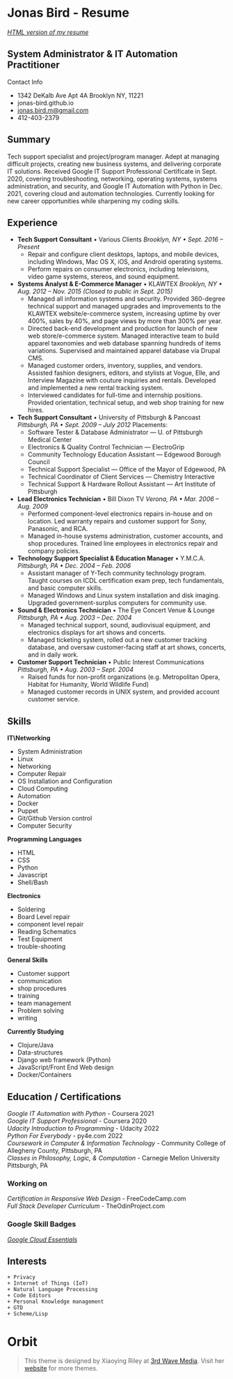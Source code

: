# Jonas Bird - Resume

*[HTML version of my resume](https://jonas-bird.github.io/Jonas-Bird-HTML-Resume/)*

## System Administrator & IT Automation Practitioner 

Contact Info
+ 1342 DeKalb Ave Apt 4A Brooklyn NY, 11221
+ jonas-bird.github.io  
+ jonas.bird.m@gmail.com  
+ 412-403-2379

## Summary 

Tech support specialist and project/program manager. Adept at managing difficult projects, creating new business systems, and delivering corporate IT solutions. Received Google IT Support Professional Certificate in Sept. 2020, covering troubleshooting, networking, operating systems, systems administration, and security, and Google IT Automation with Python in Dec. 2021, covering cloud and automation technologies. Currently looking for new career opportunities while sharpening my coding skills.

## Experience 

+ **Tech Support Consultant** • Various Clients *Brooklyn, NY • Sept. 2016 – Present*
    + Repair and configure client desktops, laptops, and mobile devices, including Windows, Mac OS X, iOS, and Android operating systems.
    + Perform repairs on consumer electronics, including televisions, video game systems, stereos, and sound equipment.  
+ **Systems Analyst & E-Commerce Manager** • KLAWTEX *Brooklyn, NY • Aug. 2012 – Nov. 2015 (Closed to public in Sept. 2015)*
  + Managed all information systems and security. Provided 360-degree technical support and managed upgrades and improvements to the KLAWTEX website/e-commerce system, increasing uptime by over 400%, sales by 40%, and page views by more than 300% per year.
  + Directed back-end development and production for launch of new web store/e-commerce system. Managed interactive team to build apparel taxonomies and web database spanning hundreds of items variations. Supervised and maintained apparel database via Drupal CMS.
  + Managed customer orders, inventory, supplies, and vendors. Assisted fashion designers, editors, and stylists at Vogue, Elle, and Interview Magazine with couture inquiries and rentals. Developed and implemented a new rental tracking system.
  + Interviewed candidates for full-time and internship positions. Provided orientation, technical setup, and web shop training for new hires.
+ **Tech Support Consultant** • University of Pittsburgh & Pancoast *Pittsburgh, PA • Sept. 2009 – July 2012*
  Placements:
  + Software Tester & Database Administrator — U. of Pittsburgh Medical Center
  + Electronics & Quality Control Technician — ElectroGrip
  + Community Technology Education Assistant — Edgewood Borough Council
  + Technical Support Specialist — Office of the Mayor of Edgewood, PA
  + Technical Coordinator of Client Services — Chemistry Interactive
  + Technical Support & Hardware Rollout Assistant — Art Institute of Pittsburgh
+ **Lead Electronics Technician** • Bill Dixon TV *Verona, PA • Mar. 2006 – Aug. 2009*
  + Performed component-level electronics repairs in-house and on location. Led warranty repairs and customer support for Sony, Panasonic, and RCA.
  + Managed in-house systems administration, customer accounts, and shop procedures. Trained line employees in electronics repair and company policies.
+ **Technology Support Specialist & Education Manager** • Y.M.C.A. *Pittsburgh, PA • Dec. 2004 – Feb. 2006*
  + Assistant manager of Y-Tech community technology program. Taught courses on ICDL certification exam prep, tech fundamentals, and basic computer skills.
  + Managed Windows and Linux system installation and disk imaging. Upgraded government-surplus computers for community use.
+ **Sound & Electronics Technician** • The Eye Concert Venue & Lounge *Pittsburgh, PA • Aug. 2003 – Dec. 2004*
  + Managed technical support, sound, audiovisual equipment, and electronics displays for art shows and concerts.
  + Managed ticketing system, rolled out a new customer tracking database, and oversaw customer-facing staff at art shows, concerts, and in daily work.
+ **Customer Support Technician** • Public Interest Communications *Pittsburgh, PA • Aug. 2003 – Sept. 2004*
  + Raised funds for non-profit organizations (e.g. Metropolitan Opera, Habitat for Humanity, World Wildlife Fund)
  + Managed customer records in UNIX system, and provided account customer service.


## Skills

**IT\Networking** 
+ System Administration 
+ Linux 
+ Networking 
+ Computer Repair 
+ OS Installation and Configuration 
+ Cloud Computing 
+ Automation 
+ Docker 
+ Puppet 
+ Git/Github Version control
+ Computer Security
    
**Programming Languages** 
+ HTML
+ CSS
+ Python 
+ Javascript 
+ Shell/Bash 
    
**Electronics** 
+ Soldering 
+ Board Level repair 
+ component level repair 
+ Reading Schematics 
+ Test Equipment 
+ trouble-shooting

**General Skills** 
+ Customer support 
+ communication 
+ shop procedures 
+ training 
+ team management
+ Problem solving
+ writing

**Currently Studying** 
+ Clojure/Java
+ Data-structures
+ Django web framework (Python) 
+ JavaScript/Front End Web design
+ Docker/Containers

## Education / Certifications 

*Google IT Automation with Python* - Coursera 2021  
*Google IT Support Professional* - Coursera 2020  
*Udacity Introduction to Programming* - Udacity 2022  
*Python For Everybody* - py4e.com 2022  
*Coursework in Computer & Information Technology* - Community College of Allegheny County, Pittsburgh, PA  
*Classes in Philosophy, Logic, & Computation* - Carnegie Mellon University Pittsburgh, PA  

### Working on 

*Certification in Responsive Web Design* - FreeCodeCamp.com  
*Full Stack Developer Curriculum* - TheOdinProject.com  

### Google Skill Badges

*[Google Cloud Essentials](https://www.cloudskillsboost.google/public_profiles/27ba7c49-384b-4468-9c83-1c29352645ea)*
    
## Interests 

    + Privacy 
    + Internet of Things (IoT)
    + Natural Language Processing 
    + Code Editors 
    + Personal Knowledge management 
    + GTD
    + Scheme/Lisp



# Orbit
> This theme is designed by Xiaoying Riley at [3rd Wave Media](http://themes.3rdwavemedia.com/). 
> Visit her [website](http://themes.3rdwavemedia.com/) for more themes.

